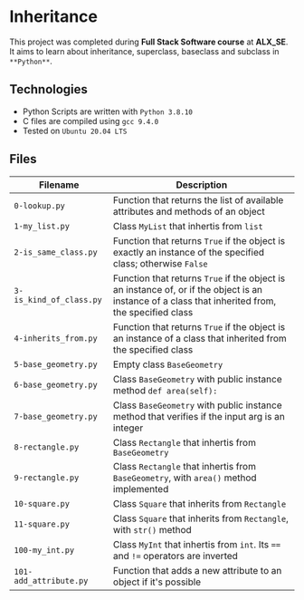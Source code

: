 # Inheritance
This project was completed during **Full Stack Software course** at **ALX_SE**. It aims to learn about inheritance, superclass, baseclass and subclass in `**Python**`.

## Technologies
* Python Scripts are written with `Python 3.8.10`
* C files are compiled using `gcc 9.4.0`
* Tested on `Ubuntu 20.04 LTS`

## Files
| Filename | Description |
| -------- | ----------- |
| `0-lookup.py` | Function that returns the list of available attributes and methods of an object |
| `1-my_list.py` | Class `MyList` that inhertis from `list` |
| `2-is_same_class.py` | Function that returns `True` if the object is exactly an instance of the specified class; otherwise `False` |
| `3-is_kind_of_class.py` | Function that returns `True` if the object is an instance of, or if the object is an instance of a class that inherited from, the specified class |
| `4-inherits_from.py` | Function that returns `True` if the object is an instance of a class that inherited from the specified class |
| `5-base_geometry.py` | Empty class `BaseGeometry` |
| `6-base_geometry.py` | Class `BaseGeometry` with public instance method `def area(self):` |
| `7-base_geometry.py` | Class `BaseGeometry` with public instance method that verifies if the input arg is an integer |
| `8-rectangle.py` | Class `Rectangle` that inhertis from `BaseGeometry` |
| `9-rectangle.py` | Class `Rectangle` that inhertis from `BaseGeometry`, with `area()` method implemented |
| `10-square.py` | Class `Square` that inherits from `Rectangle` |
| `11-square.py` | Class `Square` that inherits from `Rectangle`, with `str()` method |
| `100-my_int.py` | Class `MyInt` that inhertis from `int`. Its `==` and `!=` operators are inverted |
| `101-add_attribute.py` | Function that adds a new attribute to an object if it's possible |

